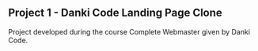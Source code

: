 ## Project 1 - Danki Code Landing Page Clone

Project developed during the course Complete Webmaster given by Danki Code.
